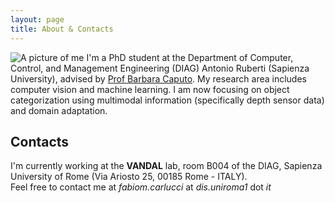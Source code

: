 ```yaml
---
layout: page
title: About & Contacts
---
```


<p>
<img src="{{ site.baseurl }}public/images/FabioMariaCarlucci.jpg" class="smallFloatLeft" alt="A picture of me" />
I'm a PhD student at the Department of Computer, Control, and Management Engineering (DIAG) Antonio Ruberti (Sapienza University), advised by <a href="https://scholar.google.it/citations?user=mHbdIAwAAAAJ">Prof Barbara Caputo</a>.
My research area includes computer vision and machine learning. I am now focusing on object categorization using multimodal information (specifically depth sensor data) and domain adaptation. </p>
<div style="clear:both"></div>

## Contacts

I'm currently working at the **VANDAL** lab, room B004 of the DIAG, Sapienza University of Rome (Via Ariosto 25, 00185 Rome - ITALY).  
Feel free to contact me at _fabiom.carlucci_ at _dis.uniroma1_ dot _it_
